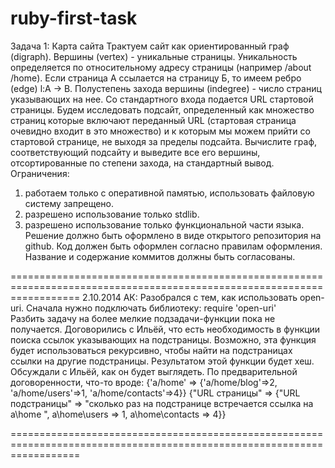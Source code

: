 ruby-first-task
========================================================================================================================
Задача 1: Карта сайта
Трактуем сайт как ориентированный граф (digraph). Вершины (vertex) - уникальные страницы. Уникальность определяется по относительному адресу страницы (например /about /home). Если страница A ссылается на страницу Б, то имеем ребро (edge) l:A → B. Полустепень захода вершины (indegree) - число страниц указывающих на нее.
Со стандартного входа подается URL стартовой страницы. Будем исследовать подсайт, определенный как множество страниц которые включают переданный URL (стартовая страница очевидно входит в это множество) и к которым мы можем прийти со стартовой странице, не выходя за пределы подсайта.
Вычислите граф, соответствующий подсайту и выведите все его вершины, отсортированные по степени захода, на стандартный вывод.
Ограничения:
1. работаем только с оперативной памятью, использовать файловую систему запрещено.
2. разрешено использование только stdlib.
3. разрешено использование только функциональной части языка.
Решение должно быть оформлено в виде открытого репозитория на github. Код должен быть оформлен согласно правилам оформления. Название и содержание коммитов должны быть согласованы.

========================================================================================================================
2.10.2014
АК: Разобрался с тем, как использовать open-uri. Сначала нужно подключать библиотеку: require 'open-uri'  
Разбить задачу на более мелкие подзадачи-функции пока не получается. Договорились с Ильёй, что есть необходимость в
функции поиска ссылок указывающих на подстраницы. Возможно, эта функция будет использоваться рекурсивно, чтобы найти на
подстраницах ссылки на другие подстраницы. Результатом этой функции будет хеш. Обсуждали с Ильёй, как он будет выглядеть. 
По предварительной договоренности, что-то вроде: {'a/home' => {'a/home/blog'=>2, 'a/home/users'=>1, 'a/home/contacts'=>4}}
 {"URL страницы" => {"URL подстраницы" => "сколько раз на подстранице встречается ссылка на a\home ", a\home\users => 1,
 a\home\contacts => 4}} 

========================================================================================================================
 




